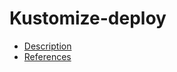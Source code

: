 # Kustomize-deploy

- [Description](https://github.com/bakdata/ci-templates/tree/main/docs/actions/kustomize-deploy)
- [References](https://github.com/bakdata/ci-templates/tree/main/docs/actions/kustomize-deploy)
